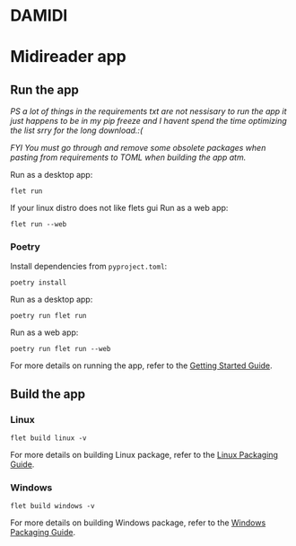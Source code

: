 
# DAMIDI

# Midireader app

## Run the app




*PS a lot of things in the requirements txt are not nessisary to run the app it just happens to be in my pip freeze and I havent spend the time optimizing the list srry for the long download.:(*

*FYI You must go through and remove some obsolete packages when pasting from requirements to TOML when building the app atm.*




Run as a desktop app:


```
flet run
```

If your linux distro does not like flets gui
Run as a web app:

```
flet run --web
```

### Poetry

Install dependencies from `pyproject.toml`:

```
poetry install
```

Run as a desktop app:

```
poetry run flet run
```

Run as a web app:

```
poetry run flet run --web
```

For more details on running the app, refer to the [Getting Started Guide](https://flet.dev/docs/getting-started/).

## Build the app


### Linux

```
flet build linux -v
```

For more details on building Linux package, refer to the [Linux Packaging Guide](https://flet.dev/docs/publish/linux/).

### Windows

```
flet build windows -v
```

For more details on building Windows package, refer to the [Windows Packaging Guide](https://flet.dev/docs/publish/windows/).

